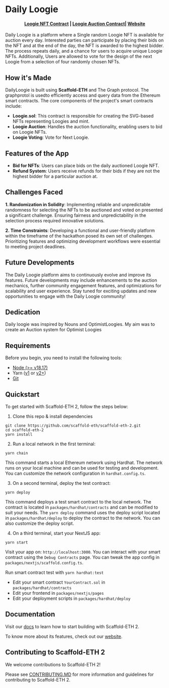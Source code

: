 # Daily Loogie


<h4 align="center">
  <a href="https://sepolia.etherscan.io/address/0x2af56dc2c853f02c4744ffe6b9820dffc5c2172a"> Loogie NFT Contract</a> |
    <a href="https://sepolia.etherscan.io/address/0x2af56dc2c853f02c4744ffe6b9820dffc5c2172a"> Loogie Auction Contract</a>|
  <a href="https://dailyloogies.vercel.app/">Website</a>
</h4>

Daily Loogie is a platform where a Single random Loogie NFT is available for auction every day. Interested parties can participate by placing their bids on the NFT and at the end of the day, the NFT is awarded to the highest bidder. The process repeats daily, and a chance for users to acquire unique Loogie NFTs. Additionally, Users are allowed to vote for the design of the next Loogie from a selection of four randomly chosen NFTs.

## How it's Made

DailyLoogie is built using **Scaffold-ETH** and The Graph protocol. The graphprotol is usedto efficiently access and query data from the Ethereum smart contracts. The core components of the project's smart contracts include:

- **Loogie.sol**: This contract is responsible for creating the SVG-based NFTs representing Loogies and mint.
- **Loogie Auction**: Handles the auction functionality, enabling users to bid on Loogie NFTs.
- **Loogie Voting**: Vote for Next Loogie.

## Features of the App

- **Bid for NFTs**: Users can place bids on the daily auctioned Loogie NFT.
- **Refund System**: Users receive refunds for their bids if they are not the highest bidder for a particular auction at.

## Challenges Faced

**1. Randomization in Solidity**: Implementing reliable and unpredictable randomness for selecting the NFTs to be auctioned and voted on presented a significant challenge. Ensuring fairness and unpredictability in the selection process required innovative solutions.

**2. Time Constraints**: Developing a functional and user-friendly platform within the timeframe of the hackathon posed its own set of challenges. Prioritizing features and optimizing development workflows were essential to meeting project deadlines.

## Future Developments

The Daily Loogie platform aims to continuously evolve and improve its features. Future developments may include enhancements to the auction mechanics, further community engagement features, and optimizations for scalability and user experience. Stay tuned for exciting updates and new opportunities to engage with the Daily Loogie community!

## Dedication

Daily loogie was inspired by Nouns and OptimistLoogies. My aim was to create an Auction system for Optimist Loogies

## Requirements

Before you begin, you need to install the following tools:

- [Node (>= v18.17)](https://nodejs.org/en/download/)
- Yarn ([v1](https://classic.yarnpkg.com/en/docs/install/) or [v2+](https://yarnpkg.com/getting-started/install))
- [Git](https://git-scm.com/downloads)

## Quickstart

To get started with Scaffold-ETH 2, follow the steps below:

1. Clone this repo & install dependencies

```
git clone https://github.com/scaffold-eth/scaffold-eth-2.git
cd scaffold-eth-2
yarn install
```

2. Run a local network in the first terminal:

```
yarn chain
```

This command starts a local Ethereum network using Hardhat. The network runs on your local machine and can be used for testing and development. You can customize the network configuration in `hardhat.config.ts`.

3. On a second terminal, deploy the test contract:

```
yarn deploy
```

This command deploys a test smart contract to the local network. The contract is located in `packages/hardhat/contracts` and can be modified to suit your needs. The `yarn deploy` command uses the deploy script located in `packages/hardhat/deploy` to deploy the contract to the network. You can also customize the deploy script.

4. On a third terminal, start your NextJS app:

```
yarn start
```

Visit your app on: `http://localhost:3000`. You can interact with your smart contract using the `Debug Contracts` page. You can tweak the app config in `packages/nextjs/scaffold.config.ts`.

Run smart contract test with `yarn hardhat:test`

- Edit your smart contract `YourContract.sol` in `packages/hardhat/contracts`
- Edit your frontend in `packages/nextjs/pages`
- Edit your deployment scripts in `packages/hardhat/deploy`

## Documentation

Visit our [docs](https://docs.scaffoldeth.io) to learn how to start building with Scaffold-ETH 2.

To know more about its features, check out our [website](https://scaffoldeth.io).

## Contributing to Scaffold-ETH 2

We welcome contributions to Scaffold-ETH 2!

Please see [CONTRIBUTING.MD](https://github.com/scaffold-eth/scaffold-eth-2/blob/main/CONTRIBUTING.md) for more information and guidelines for contributing to Scaffold-ETH 2.
